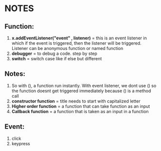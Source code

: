 # NOTES

## Function:

1. **x.addEventListener("event" , listener)** = this is an event listener in which if the event is triggered, then the listener will be triggered. Listener can be anonymous function or named function
2. **debugger** = to debug a code. step by step
3. **switch** = switch case like if else but different

## Notes:

1. So with (), a function run instantly. With event listener, we dont use () so the function doesnt get triggered immediately because () is a method call
2. **constructor function** = title needs to start with capitalized letter
3. **Higher order function** = a function that can take function as an input
4. **Callback function** = a function that is taken as an input in a function

## Event:

1. click
2. keypress
